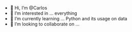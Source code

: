 - 👋 Hi, I’m @Carlos
- 👀 I’m interested in ... everything
- 🌱 I’m currently learning ... Python and its usage on data
- 💞️ I’m looking to collaborate on ...

<!---
GreyGrawler/GreyGrawler is a ✨ special ✨ repository because its `README.md` (this file) appears on your GitHub profile.
You can click the Preview link to take a look at your changes.
--->
